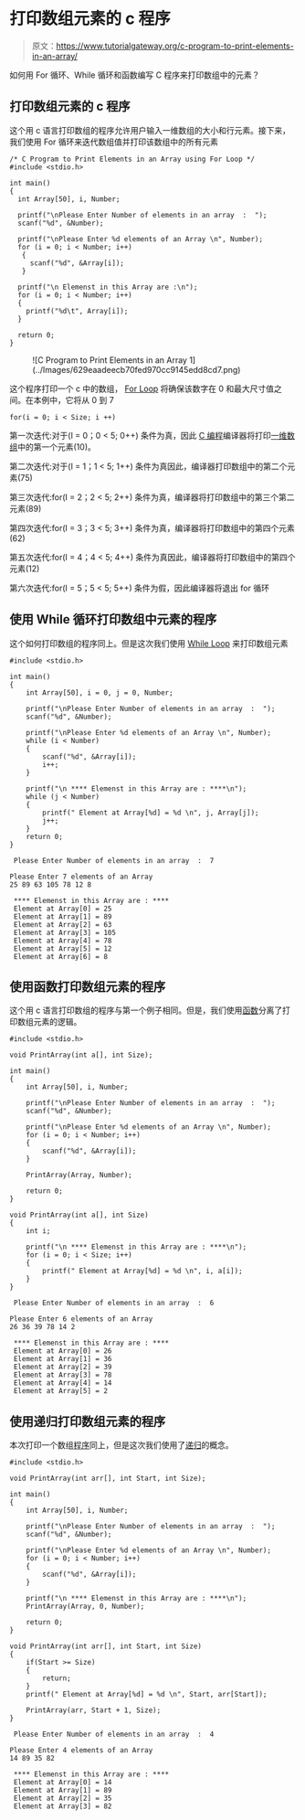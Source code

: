 # 打印数组元素的 c 程序

> 原文：<https://www.tutorialgateway.org/c-program-to-print-elements-in-an-array/>

如何用 For 循环、While 循环和函数编写 C 程序来打印数组中的元素？

## 打印数组元素的 c 程序

这个用 c 语言打印数组的程序允许用户输入一维数组的大小和行元素。接下来，我们使用 For 循环来迭代数组值并打印该数组中的所有元素

```
/* C Program to Print Elements in an Array using For Loop */
#include <stdio.h>

int main()
{
  int Array[50], i, Number;

  printf("\nPlease Enter Number of elements in an array  :  ");
  scanf("%d", &Number);

  printf("\nPlease Enter %d elements of an Array \n", Number);
  for (i = 0; i < Number; i++)
   {
     scanf("%d", &Array[i]);
   }     

  printf("\n Elemenst in this Array are :\n");
  for (i = 0; i < Number; i++)
  {
 	printf("%d\t", Array[i]);
  }     

  return 0;
}
```

<figure class="wp-block-image">![C Program to Print Elements in an Array 1](../Images/629eaadeecb70fed970cc9145edd8cd7.png)</figure>

这个程序打印一个 c 中的数组， [For Loop](https://www.tutorialgateway.org/for-loop-in-c-programming/) 将确保该数字在 0 和最大尺寸值之间。在本例中，它将从 0 到 7

```
for(i = 0; i < Size; i ++)

```

第一次迭代:对于(I = 0；0 < 5; 0++)
条件为真，因此 [C 编程](https://www.tutorialgateway.org/c-programming/)编译器将打印[一维数组](https://www.tutorialgateway.org/array-in-c/)中的第一个元素(10)。

第二次迭代:对于(I = 1；1 < 5; 1++)
条件为真因此，编译器打印数组中的第二个元素(75)

第三次迭代:for(I = 2；2 < 5; 2++)
条件为真，编译器将打印数组中的第三个第二元素(89)

第四次迭代:for(I = 3；3 < 5; 3++)
条件为真，编译器将打印数组中的第四个元素(62)

第五次迭代:for(I = 4；4 < 5; 4++)
条件为真因此，编译器将打印数组中的第四个元素(12)

第六次迭代:for(I = 5；5 < 5; 5++)
条件为假，因此编译器将退出 for 循环

## 使用 While 循环打印数组中元素的程序

这个如何打印数组的程序同上。但是这次我们使用 [While Loop](https://www.tutorialgateway.org/while-loop-in-c/) 来打印数组元素

```
#include <stdio.h>

int main()
{
	int Array[50], i = 0, j = 0, Number;

	printf("\nPlease Enter Number of elements in an array  :  ");
	scanf("%d", &Number);

	printf("\nPlease Enter %d elements of an Array \n", Number);
	while (i < Number)
	{
		scanf("%d", &Array[i]);
		i++;
	}     

	printf("\n **** Elemenst in this Array are : ****\n");
	while (j < Number)
	{
		printf(" Element at Array[%d] = %d \n", j, Array[j]);
		j++;
	}     	
	return 0;
}
```

```
 Please Enter Number of elements in an array  :  7

Please Enter 7 elements of an Array 
25 89 63 105 78 12 8

 **** Elemenst in this Array are : ****
 Element at Array[0] = 25 
 Element at Array[1] = 89 
 Element at Array[2] = 63 
 Element at Array[3] = 105 
 Element at Array[4] = 78 
 Element at Array[5] = 12 
 Element at Array[6] = 8 
```

## 使用函数打印数组元素的程序

这个用 c 语言打印数组的程序与第一个例子相同。但是，我们使用[函数](https://www.tutorialgateway.org/functions-in-c/)分离了打印数组元素的逻辑。

```
#include <stdio.h>

void PrintArray(int a[], int Size); 

int main()
{
	int Array[50], i, Number;

	printf("\nPlease Enter Number of elements in an array  :  ");
	scanf("%d", &Number);

	printf("\nPlease Enter %d elements of an Array \n", Number);
	for (i = 0; i < Number; i++)
	{
		scanf("%d", &Array[i]);
    }     

	PrintArray(Array, Number); 

	return 0;
}

void PrintArray(int a[], int Size)
{
	int i;

	printf("\n **** Elemenst in this Array are : ****\n");
	for (i = 0; i < Size; i++)
	{
		printf(" Element at Array[%d] = %d \n", i, a[i]);
	}	
}
```

```
 Please Enter Number of elements in an array  :  6

Please Enter 6 elements of an Array 
26 36 39 78 14 2

 **** Elemenst in this Array are : ****
 Element at Array[0] = 26 
 Element at Array[1] = 36 
 Element at Array[2] = 39 
 Element at Array[3] = 78 
 Element at Array[4] = 14 
 Element at Array[5] = 2 
```

## 使用递归打印数组元素的程序

本次打印一个数组[程序](https://www.tutorialgateway.org/c-programming-examples/)同上，但是这次我们使用了[递归](https://www.tutorialgateway.org/recursion-in-c/)的概念。

```
#include <stdio.h>

void PrintArray(int arr[], int Start, int Size); 

int main()
{
	int Array[50], i, Number;

	printf("\nPlease Enter Number of elements in an array  :  ");
	scanf("%d", &Number);

	printf("\nPlease Enter %d elements of an Array \n", Number);
	for (i = 0; i < Number; i++)
	{
		scanf("%d", &Array[i]);
    }   

	printf("\n **** Elemenst in this Array are : ****\n");
	PrintArray(Array, 0, Number); 

	return 0;
}

void PrintArray(int arr[], int Start, int Size)
{
	if(Start >= Size)
	{
		return;
	}
	printf(" Element at Array[%d] = %d \n", Start, arr[Start]);

	PrintArray(arr, Start + 1, Size); 
}
```

```
 Please Enter Number of elements in an array  :  4

Please Enter 4 elements of an Array 
14 89 35 82

 **** Elemenst in this Array are : ****
 Element at Array[0] = 14 
 Element at Array[1] = 89 
 Element at Array[2] = 35 
 Element at Array[3] = 82 
```